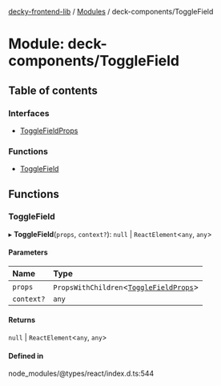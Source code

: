 [decky-frontend-lib](../README.md) / [Modules](../modules.md) / deck-components/ToggleField

# Module: deck-components/ToggleField

## Table of contents

### Interfaces

- [ToggleFieldProps](../interfaces/deck_components_ToggleField.ToggleFieldProps.md)

### Functions

- [ToggleField](deck_components_ToggleField.md#togglefield)

## Functions

### ToggleField

▸ **ToggleField**(`props`, `context?`): ``null`` \| `ReactElement`<`any`, `any`\>

#### Parameters

| Name | Type |
| :------ | :------ |
| `props` | `PropsWithChildren`<[`ToggleFieldProps`](../interfaces/deck_components_ToggleField.ToggleFieldProps.md)\> |
| `context?` | `any` |

#### Returns

``null`` \| `ReactElement`<`any`, `any`\>

#### Defined in

node_modules/@types/react/index.d.ts:544
